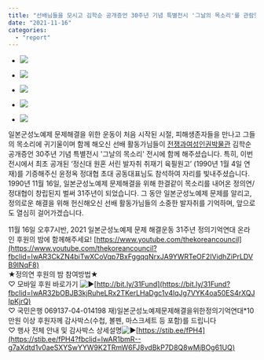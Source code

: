```yaml
---
title: "선배님들을 모시고 김학순 공개증언 30주년 기념 특별전시 '그날의 목소리'를 관람했습니다!"
date: "2021-11-16"
categories: 
  - "report"
---
```


- ![](https://r2.womenandwar.net/2021/11/photo_2021-11-15_18-00-48-1024x678.jpg)
    
- ![](https://r2.womenandwar.net/2021/11/photo_2021-11-15_18-00-51-1024x678.jpg)
    
- ![](https://r2.womenandwar.net/2021/11/photo_2021-11-15_18-00-50-1024x678.jpg)
    
- ![](https://r2.womenandwar.net/2021/11/photo_2021-11-15_18-00-54-1024x678.jpg)
    
- ![](https://r2.womenandwar.net/2021/11/photo_2021-11-15_18-00-55-1024x678.jpg)
    

일본군성노예제 문제해결을 위한 운동이 처음 시작된 시절, 피해생존자들을 만나고 그들의 목소리에 귀기울이며 함께 해오신 선배 활동가님들이 [전쟁과여성인권박물관](http://www.womenandwarmuseum.net/) 김학순 공개증언 30주년 기념 특별전시 '그날의 목소리' 전시에 함께 해주셨습니다. 특히, 이번 전시에서 최초 공개된 ‘정신대 원혼 서린 발자취 취재기 육필원고’ (1990년 1월 4일 연재)를 기증해주신 윤정옥 정대협 초대 공동대표님도 참석하여 자리를 빛내주셨습니다. 1990년 11월 16일, 일본군성노예제 문제해결을 위해 한결같이 목소리를 내어온 정의연/정대협이 창립된지 벌써 31주년이 되었습니다. 그 동안 일본군성노예제 문제를 알리고, 정의로운 해결을 위해 헌신해오신 선배 활동가님들의 소중한 발자취를 기억하며, 앞으로도 열심히 걸어가겠습니다.

11월 16일 오후7시반, 2021 일본군성노예제 문제 해결운동 31주년 정의기억연대 온라인 후원의 밤에 함께해주세요! [https://www.youtube.com/thekoreancouncil](https://www.youtube.com/thekoreancouncil?fbclid=IwAR3CkZN4biTwXCoVqp7BxFggqqNrxJA9YWRTeOF2IVidhZiPrLDVB9INqF8)  
★정의연 후원의 밤 참여방법★  
♡ 모바일 후원 바로가기 ![▶️](https://static.xx.fbcdn.net/images/emoji.php/v9/t40/1/16/25b6.png)[http://bit.ly/31Fund](https://bit.ly/31Fund?fbclid=IwAR32bOBJB3kjRuheLRx2TKerLHaDgc1v4lqJg7VYK4oa50ES4rXQJIpKjrQ)  
♡ 국민은행 069137-04-014198 재)일본군성노예제문제해결을위한정의기억연대\*10만원 이상 후원자께 감사박스(수첩, 볼펜, 마스크세트 등 포함)를 드립니다  
♡ 행사 전체 안내 및 감사박스 상세설명![▶️](https://static.xx.fbcdn.net/images/emoji.php/v9/t40/1/16/25b6.png)[https://stib.ee/fPH4](https://stib.ee/fPH4?fbclid=IwAR1bmR--g7aXdtd1v0aeSXYSwYYW9K2TRmW6FJ8vdBkP7D8Q8wMjBOg61UQ)
